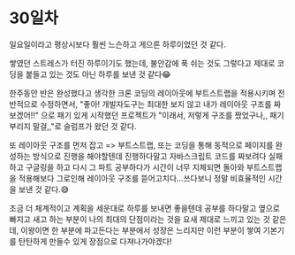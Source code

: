 # 30일차

 일요일이라고 평상시보다 훨씬 느슨하고 게으른 하루이었던 것 같다.
 
 쌓였던 스트레스가 터진 하루이기도 했는데, 불안감에 푹 쉬는 것도 그렇다고 제대로 코딩을 붙들고 있는 것도 아닌 하루를 보낸 것 같다😂
 
한주동안 반은 완성했다고 생각한 크론 코딩의 레이아웃에 부트스트랩을 적용시키며 전반적으로 수정하면서, "좋아! 개발자도구는 최대한 보지 않고 내가 레이아웃 구조를 짜보겠어!!" 으로 패기 있게 시작했던 프로젝트가 "이래서, 저렇게 구조를 짰었구나,, 패기부리지 말걸,,"로 슬럼프가 왔던 것 같다.

또 레이아웃 구조를 먼저 잡고 => 부트스트랩, 또는 코딩을 통해 동적으로 페이지를 완성하는 방식으로 진행을 해야할텐데 진행하다말고 자바스크립트 코드를 짜보려다 실패하고 구글링을 하고 다시 그 파트 공부하다가 시간이 너무 지체되면 돌아와 부트스트랩을 적용해보다 그로인해 레이아웃 구조를 뜯어고치다...쓰다보니 정말 비효율적인 시간을 보낸 것 같다.😅

조금 더 체계적이고 계획을 세운대로 하루를 보내면 좋을텐데 공부를 하다말고 옆으로 빠지고 새고 하는 부분이 나의 최대의 단점이라는 것을 요새 제대로 느끼고 있는 것 같은데, 이왕이면 한 부분에 파고든다는 부분에서 성장은 느리지만 이런 부분이 쌓여 기본기를 탄탄하게 만들수 있게 장점으로 다져나가야겠다!